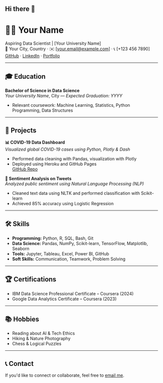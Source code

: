 ## Hi there 👋

# 👩‍💻 Your Name
Aspiring Data Scientist | [Your University Name]  
📍 Your City, Country · ✉️ [your.email@example.com] · 📞 [+123 456 7890]  
[GitHub](https://github.com/yourusername) · [LinkedIn](https://linkedin.com/in/yourprofile) · [Portfolio](https://yourportfolio.com)

---

## 🎓 Education

**Bachelor of Science in Data Science**  
_Your University Name_, City — _Expected Graduation: YYYY_  
- Relevant coursework: Machine Learning, Statistics, Python Programming, Data Structures

---

## 💼 Projects

**📊 COVID-19 Data Dashboard**  
_Visualized global COVID-19 cases using Python, Plotly & Dash_  
- Performed data cleaning with Pandas, visualization with Plotly  
- Deployed using Heroku and GitHub Pages  
[GitHub Repo](https://github.com/yourusername/covid-dashboard)

**🧠 Sentiment Analysis on Tweets**  
_Analyzed public sentiment using Natural Language Processing (NLP)_  
- Cleaned text data using NLTK and performed classification with Scikit-learn  
- Achieved 85% accuracy using Logistic Regression  

---

## 🛠️ Skills

- **Programming:** Python, R, SQL, Bash, Git  
- **Data Science:** Pandas, NumPy, Scikit-learn, TensorFlow, Matplotlib, Seaborn  
- **Tools:** Jupyter, Tableau, Excel, Power BI, GitHub  
- **Soft Skills:** Communication, Teamwork, Problem Solving

---

## 🏆 Certifications

- IBM Data Science Professional Certificate – Coursera (2024)  
- Google Data Analytics Certificate – Coursera (2023)

---

## 📚 Hobbies

- Reading about AI & Tech Ethics  
- Hiking & Nature Photography  
- Chess & Logical Puzzles  

---

## 📞 Contact

If you'd like to connect or collaborate, feel free to [email me](mailto:your.email@example.com).



